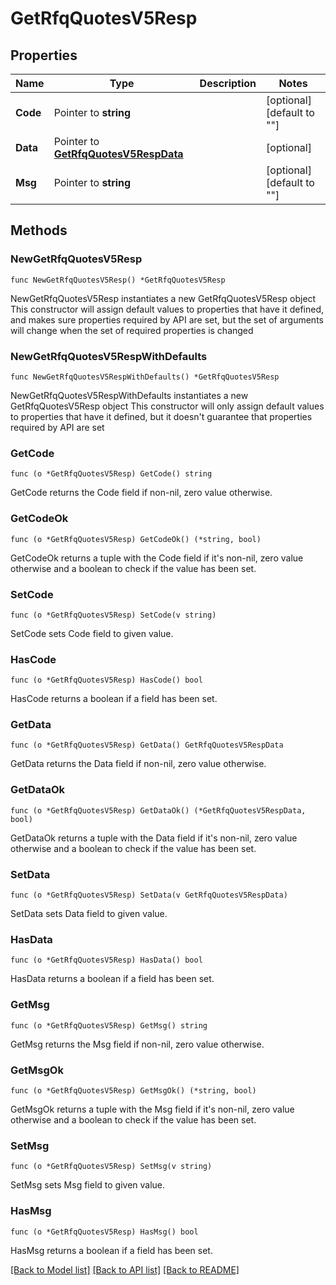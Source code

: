 # GetRfqQuotesV5Resp

## Properties

Name | Type | Description | Notes
------------ | ------------- | ------------- | -------------
**Code** | Pointer to **string** |  | [optional] [default to ""]
**Data** | Pointer to [**GetRfqQuotesV5RespData**](GetRfqQuotesV5RespData.md) |  | [optional] 
**Msg** | Pointer to **string** |  | [optional] [default to ""]

## Methods

### NewGetRfqQuotesV5Resp

`func NewGetRfqQuotesV5Resp() *GetRfqQuotesV5Resp`

NewGetRfqQuotesV5Resp instantiates a new GetRfqQuotesV5Resp object
This constructor will assign default values to properties that have it defined,
and makes sure properties required by API are set, but the set of arguments
will change when the set of required properties is changed

### NewGetRfqQuotesV5RespWithDefaults

`func NewGetRfqQuotesV5RespWithDefaults() *GetRfqQuotesV5Resp`

NewGetRfqQuotesV5RespWithDefaults instantiates a new GetRfqQuotesV5Resp object
This constructor will only assign default values to properties that have it defined,
but it doesn't guarantee that properties required by API are set

### GetCode

`func (o *GetRfqQuotesV5Resp) GetCode() string`

GetCode returns the Code field if non-nil, zero value otherwise.

### GetCodeOk

`func (o *GetRfqQuotesV5Resp) GetCodeOk() (*string, bool)`

GetCodeOk returns a tuple with the Code field if it's non-nil, zero value otherwise
and a boolean to check if the value has been set.

### SetCode

`func (o *GetRfqQuotesV5Resp) SetCode(v string)`

SetCode sets Code field to given value.

### HasCode

`func (o *GetRfqQuotesV5Resp) HasCode() bool`

HasCode returns a boolean if a field has been set.

### GetData

`func (o *GetRfqQuotesV5Resp) GetData() GetRfqQuotesV5RespData`

GetData returns the Data field if non-nil, zero value otherwise.

### GetDataOk

`func (o *GetRfqQuotesV5Resp) GetDataOk() (*GetRfqQuotesV5RespData, bool)`

GetDataOk returns a tuple with the Data field if it's non-nil, zero value otherwise
and a boolean to check if the value has been set.

### SetData

`func (o *GetRfqQuotesV5Resp) SetData(v GetRfqQuotesV5RespData)`

SetData sets Data field to given value.

### HasData

`func (o *GetRfqQuotesV5Resp) HasData() bool`

HasData returns a boolean if a field has been set.

### GetMsg

`func (o *GetRfqQuotesV5Resp) GetMsg() string`

GetMsg returns the Msg field if non-nil, zero value otherwise.

### GetMsgOk

`func (o *GetRfqQuotesV5Resp) GetMsgOk() (*string, bool)`

GetMsgOk returns a tuple with the Msg field if it's non-nil, zero value otherwise
and a boolean to check if the value has been set.

### SetMsg

`func (o *GetRfqQuotesV5Resp) SetMsg(v string)`

SetMsg sets Msg field to given value.

### HasMsg

`func (o *GetRfqQuotesV5Resp) HasMsg() bool`

HasMsg returns a boolean if a field has been set.


[[Back to Model list]](../README.md#documentation-for-models) [[Back to API list]](../README.md#documentation-for-api-endpoints) [[Back to README]](../README.md)


